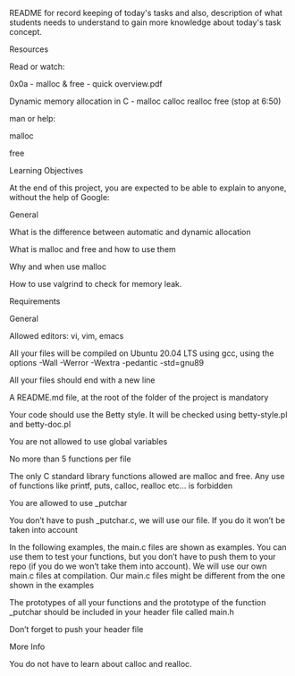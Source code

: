 README for record keeping of today's tasks and also, description of what students needs to understand to gain more knowledge about today's task concept.

Resources

Read or watch:

0x0a - malloc & free - quick overview.pdf

Dynamic memory allocation in C - malloc calloc realloc free (stop at 6:50)

man or help:

malloc

free

Learning Objectives

At the end of this project, you are expected to be able to explain to anyone, without the help of Google:

General

What is the difference between automatic and dynamic allocation

What is malloc and free and how to use them

Why and when use malloc

How to use valgrind to check for memory leak.

Requirements

General

Allowed editors: vi, vim, emacs

All your files will be compiled on Ubuntu 20.04 LTS using gcc, using the options -Wall -Werror -Wextra -pedantic -std=gnu89

All your files should end with a new line

A README.md file, at the root of the folder of the project is mandatory

Your code should use the Betty style. It will be checked using betty-style.pl and betty-doc.pl

You are not allowed to use global variables

No more than 5 functions per file

The only C standard library functions allowed are malloc and free. Any use of functions like printf, puts, calloc, realloc etc… is forbidden

You are allowed to use _putchar

You don’t have to push _putchar.c, we will use our file. If you do it won’t be taken into account

In the following examples, the main.c files are shown as examples. You can use them to test your functions, but you don’t have to push them to your repo (if you do we won’t take them into account). We will use our own main.c files at compilation. Our main.c files might be different from the one shown in the examples

The prototypes of all your functions and the prototype of the function _putchar should be included in your header file called main.h

Don’t forget to push your header file

More Info

You do not have to learn about calloc and realloc.
